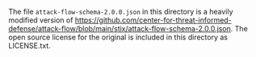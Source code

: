 The file `attack-flow-schema-2.0.0.json` in this directory is a heavily modified version of
https://github.com/center-for-threat-informed-defense/attack-flow/blob/main/stix/attack-flow-schema-2.0.0.json.
The open source license for the original is included in this directory as LICENSE.txt.
